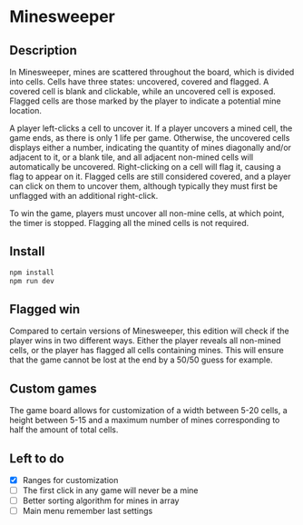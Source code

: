 # Minesweeper

## Description

In Minesweeper, mines are scattered throughout the board, which is divided into cells. Cells have three states: uncovered, covered and flagged. A covered cell is blank and clickable, while an uncovered cell is exposed. Flagged cells are those marked by the player to indicate a potential mine location.

A player left-clicks a cell to uncover it. If a player uncovers a mined cell, the game ends, as there is only 1 life per game. Otherwise, the uncovered cells displays either a number, indicating the quantity of mines diagonally and/or adjacent to it, or a blank tile, and all adjacent non-mined cells will automatically be uncovered. Right-clicking on a cell will flag it, causing a flag to appear on it. Flagged cells are still considered covered, and a player can click on them to uncover them, although typically they must first be unflagged with an additional right-click.

To win the game, players must uncover all non-mine cells, at which point, the timer is stopped. Flagging all the mined cells is not required.

## Install

```bash
npm install
npm run dev
```

## Flagged win

Compared to certain versions of Minesweeper, this edition will check if the player wins in two different ways. Either the player reveals all non-mined cells, or the player has flagged all cells containing mines. This will ensure that the game cannot be lost at the end by a 50/50 guess for example.

## Custom games

The game board allows for customization of a width between 5-20 cells, a height between 5-15 and a maximum number of mines corresponding to half the amount of total cells.

## Left to do

- [x] Ranges for customization
- [ ] The first click in any game will never be a mine
- [ ] Better sorting algorithm for mines in array
- [ ] Main menu remember last settings
